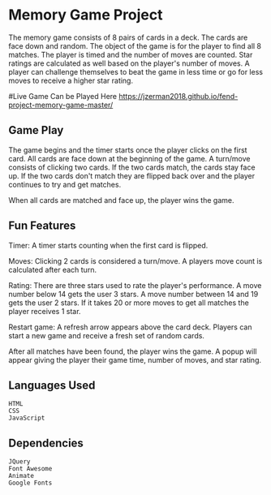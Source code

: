 # Memory Game Project

The memory game consists of 8 pairs of cards in a deck. The cards are face down and random. The object of the game is for the player to find all 8 matches. The player is timed and the number of moves are counted. Star ratings are calculated as well based on the player's number of moves. A player can challenge themselves to beat the game in less time or go for less moves to receive a higher star rating.

#Live Game Can be Played Here
https://jzerman2018.github.io/fend-project-memory-game-master/

## Game Play

The game begins and the timer starts once the player clicks on the first card.
All cards are face down at the beginning of the game. A turn/move consists of clicking two cards. If the two cards match, the cards stay face up. If the two cards don't match they are flipped back over and the player continues to try and get matches.

When all cards are matched and face up, the player wins the game.
 
## Fun Features

Timer: A timer starts counting when the first card is flipped. 

Moves: Clicking 2 cards is considered a turn/move. A players move count is calculated after each turn.

Rating: There are three stars used to rate the player's performance. A move number below 14 gets the user 3 stars. A move number between 14 and 19 gets the user 2 stars. If it takes 20 or more moves to get all matches the player receives 1 star.

Restart game: A refresh arrow appears above the card deck. Players can start a new game and receive a fresh set of random cards. 

After all matches have been found, the player wins the game. A popup will appear giving the player their game time, number of moves, and star rating.

## Languages Used

    HTML
    CSS
    JavaScript

## Dependencies

    JQuery
    Font Awesome
    Animate
    Google Fonts





